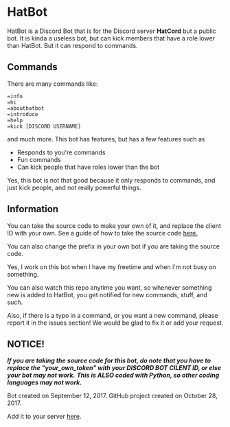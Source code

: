 # HatBot

HatBot is a Discord Bot that is for the Discord server **HatCord** but a public bot. It is kinda a useless bot, but can kick members that have a role lower than HatBot. But it can respond to commands.

## Commands
There are many commands like:
```
=info
=hi
=abouthatbot
=introduce
=help
=kick [DISCORD USERNAME]
```
and much more. This bot has features, but has a few features such as
- Responds to you're commands
- Fun commands
- Can kick people that have roles lower than the bot

Yes, this bot is not that good because it only responds to commands, and just kick people, and not really powerful things.

## Information

You can take the source code to make your own of it, and replace the client ID with your own. See a guide of how to take the source code [here.](https://www.youtube.com/watch?v=OtDxNnBKxWA)

You can also change the prefix in your own bot if you are taking the source code.

Yes, I work on this bot when I have my freetime and when i'm not busy on something.

You can also watch this repo anytime you want, so whenever something new is added to HatBot, you get notified for new commands, stuff, and such.

Also, if there is a typo in a command, or you want a new command, please report it in the issues section! We would be glad to fix it or add your request.

## NOTICE!

**_If you are taking the source code for this bot, do note that you have to replace the "your_own_token" with your DISCORD BOT CILENT ID, or else your bot may not work._** **_This is ALSO coded with Python, so other coding languages may not work._**

Bot created on September 12, 2017. GitHub project created on October 28, 2017.

Add it to your server [here](https://discordapp.com/oauth2/authorize?client_id=357242427871985664&scope=bot&permissions=0).
